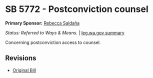# SB 5772 - Postconviction counsel
**Primary Sponsor:** [Rebecca Saldaña](/person/leg/rebecca.saldana.md)

*Status: Referred to Ways & Means.* | [leg.wa.gov summary](https://app.leg.wa.gov/billsummary?BillNumber=5772&Year=2021)

Concerning postconviction access to counsel.

## Revisions
* [Original Bill](1/)
